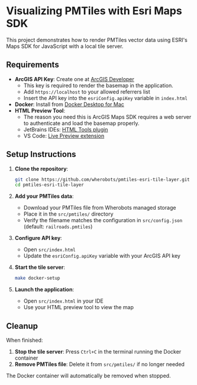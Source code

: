 # Visualizing PMTiles with Esri Maps SDK

This project demonstrates how to render PMTiles vector data using ESRI's Maps SDK for JavaScript with a local tile server.

## Requirements

- **ArcGIS API Key**: Create one at [ArcGIS Developer](https://developers.arcgis.com/documentation/security-and-authentication/api-key-authentication/tutorials/create-an-api-key/)
  - This key is required to render the basemap in the application.
  - Add `https://localhost` to your allowed referrers list
  - Insert the API key into the `esriConfig.apiKey` variable in `index.html`
- **Docker**: Install from [Docker Desktop for Mac](https://docs.docker.com/desktop/setup/install/mac-install/)
- **HTML Preview Tool**:
    - The reason you need this is ArcGIS Maps SDK requires a web server to authenticate and load the basemap properly.
    - JetBrains IDEs: [HTML Tools plugin](https://plugins.jetbrains.com/plugin/13118-html-tools)
  - VS Code: [Live Preview extension](https://marketplace.visualstudio.com/items?itemName=ms-vscode.live-server)

## Setup Instructions

1. **Clone the repository**:
   ```bash
   git clone https://github.com/wherobots/pmtiles-esri-tile-layer.git
   cd pmtiles-esri-tile-layer
   ```

2. **Add your PMTiles data**:
   - Download your PMTiles file from Wherobots managed storage 
   - Place it in the `src/pmtiles/` directory
   - Verify the filename matches the configuration in `src/config.json` (default: `railroads.pmtiles`)

3. **Configure API key**:
   - Open `src/index.html`
   - Update the `esriConfig.apiKey` variable with your ArcGIS API key

4. **Start the tile server**:
   ```bash
   make docker-setup
   ```

5. **Launch the application**:
   - Open `src/index.html` in your IDE
   - Use your HTML preview tool to view the map

## Cleanup

When finished:

1. **Stop the tile server**: Press `Ctrl+C` in the terminal running the Docker container
2. **Remove PMTiles file**: Delete it from `src/pmtiles/` if no longer needed

The Docker container will automatically be removed when stopped.

